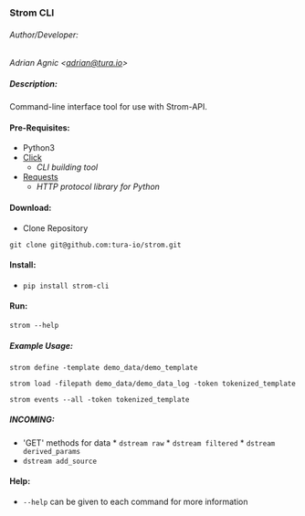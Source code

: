 ### Strom CLI

###### Author/Developer:
*Adrian Agnic <[adrian@tura.io](http://tura.io)>*

##### Description:
Command-line interface tool for use with Strom-API.

#### Pre-Requisites:
*   Python3
*   [Click](http://click.pocoo.org/)
    *   *CLI building tool*
*   [Requests](http://docs.python-requests.org/en/master/)
    *   *HTTP protocol library for Python*

#### Download:
*   Clone Repository
```commandline
git clone git@github.com:tura-io/strom.git
```

#### Install:
* ``` pip install strom-cli ```


#### Run:
```commandline
strom --help
```

##### Example Usage:
```commandline
strom define -template demo_data/demo_template
```
```commandline
strom load -filepath demo_data/demo_data_log -token tokenized_template
```
```commandline
strom events --all -token tokenized_template
```

##### *INCOMING*:
  *   'GET' methods for data
    *   ``` dstream raw ```
    *   ``` dstream filtered ```
    *   ``` dstream derived_params ```
  * ``` dstream add_source ```

#### Help:
* ``` --help ``` can be given to each command for more information
